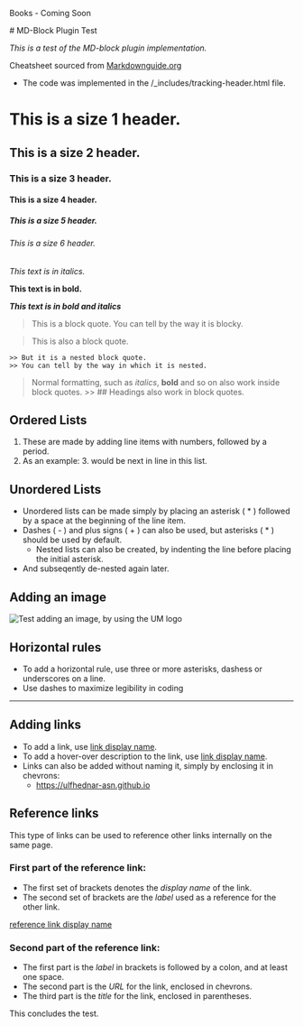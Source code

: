 <p>
Books - Coming Soon
</p>
<md-block>
# MD-Block Plugin Test

*This is a test of the MD-block plugin implementation.*

Cheatsheet sourced from [Markdownguide.org](https://www.markdownguide.org/basic-syntax/)

* The code was implemented in the /_includes/tracking-header.html file.

# This is a size 1 header.

## This is a size 2 header.

### This is a size 3 header.

#### This is a size 4 header.

##### This is a size 5 header.

###### This is a size 6 header.

*This text is in italics.*

**This text is in bold.**

***This text is in bold and italics***

> This is a block quote.
> You can tell by the way it is blocky.

> This is also a block quote.
>
	>> But it is a nested block quote.
	>> You can tell by the way in which it is nested.
> 
> Normal formatting, such as *italics*, **bold** and so on also work inside block quotes.
	>> ## Headings also work in block quotes.
	
## Ordered Lists

1. These are made by adding line items with numbers, followed by a period.
2. As an example: 3. would be next in line in this list.

## Unordered Lists

* Unordered lists can be made simply by placing an asterisk ( * ) followed by a space at the beginning of the line item.
* Dashes ( - ) and plus signs ( + ) can also be used, but asterisks ( * ) should be used by default.
	* Nested lists can also be created, by indenting the line before placing the initial asterisk.
* And subseqently de-nested again later.

## Adding an image

![Test adding an image, by using the UM logo](/assets/images/demo1.jpg)
	
## Horizontal rules
* To add a horizontal rule, use three or more asterisks, dashess or underscores on a line.
* Use dashes to maximize legibility in coding

---

## Adding links

* To add a link, use [link display name](https://ulfhednar-asn.github.io).
* To add a hover-over description to the link, use [link display name](https://ulfhednar-asn.github.io "this is the hover-over description").
* Links can also be added without naming it, simply by enclosing it in chevrons:
	* <https://ulfhednar-asn.github.io>

## Reference links

This type of links can be used to reference other links internally on the same page.

### First part of the reference link:
* The first set of brackets denotes the *display name* of the link.
* The second set of brackets are the *label* used as a reference for the other link.

[reference link display name][reference label]


### Second part of the reference link:
* The first part is the *label* in brackets is followed by a colon, and at least one space.
* The second part is the *URL* for the link, enclosed in chevrons.
* The third part is the *title* for the link, enclosed in parentheses.

[reference label]: <https://ulfhednar-asn.github.io/> (Ulfhednar Miniatures)

This concludes the test.
</md-block>
